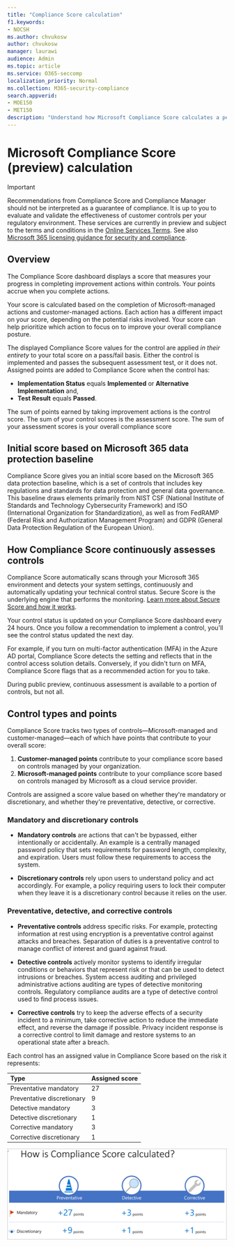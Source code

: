 ```yaml
---
title: "Compliance Score calculation"
f1.keywords:
- NOCSH
ms.author: chvukosw
author: chvukosw
manager: laurawi
audience: Admin
ms.topic: article
ms.service: O365-seccomp
localization_priority: Normal
ms.collection: M365-security-compliance
search.appverid: 
- MOE150
- MET150
description: "Understand how Microsoft Compliance Score calculates a personalized score based on actions taken to address risks and improve your compliance posture."
---
```


# Microsoft Compliance Score (preview) calculation

> [!IMPORTANT]
> Recommendations from Compliance Score and Compliance Manager should not be interpreted as a guarantee of compliance. It is up to you to evaluate and validate the effectiveness of customer controls per your regulatory environment. These services are currently in preview and subject to the terms and conditions in the [Online Services Terms](https://go.microsoft.com/fwlink/?linkid=2108910). See also [Microsoft 365 licensing guidance for security and compliance](https://docs.microsoft.com/office365/servicedescriptions/microsoft-365-service-descriptions/microsoft-365-tenantlevel-services-licensing-guidance/microsoft-365-security-compliance-licensing-guidance).

## Overview

The Compliance Score dashboard displays a score that measures your progress in completing improvement actions within controls. Your points accrue when you complete actions.

Your score is calculated based on the completion of Microsoft-managed actions and customer-managed actions. Each action has a different impact on your score, depending on the potential risks involved. Your score can help prioritize which action to focus on to improve your overall compliance posture.

The displayed Compliance Score values for the control are applied *in their entirety* to your total score on a pass/fail basis. Either the control is implemented and passes the subsequent assessment test, or it does not. Assigned points are added to Compliance Score when the control has:

- **Implementation Status** equals **Implemented** or **Alternative Implementation** and,
- **Test Result** equals **Passed**.

The sum of points earned by taking improvement actions is the control score. The sum of your control scores is the assessment score. The sum of your assessment scores is your overall compliance score

## Initial score based on Microsoft 365 data protection baseline
  
Compliance Score gives you an initial score based on the Microsoft 365 data protection baseline, which is a set of controls that includes key regulations and standards for data protection and general data governance. This baseline draws elements primarily from NIST CSF (National Institute of Standards and Technology Cybersecurity Framework) and ISO (International Organization for Standardization), as well as from FedRAMP (Federal Risk and Authorization Management Program) and GDPR (General Data Protection Regulation of the European Union).

## How Compliance Score continuously assesses controls

Compliance Score automatically scans through your Microsoft 365 environment and detects your system settings, continuously and automatically updating your technical control status. Secure Score is the underlying engine that performs the monitoring. [Learn more about Secure Score and how it works](../security/mtp/microsoft-secure-score.md).

Your control status is updated on your Compliance Score dashboard every 24 hours. Once you follow a recommendation to implement a control, you'll see the control status updated the next day.

For example, if you turn on multi-factor authentication (MFA) in the Azure AD portal, Compliance Score detects the setting and reflects that in the control access solution details. Conversely, if you didn't turn on MFA, Compliance Score flags that as a recommended action for you to take.

During public preview, continuous assessment is available to a portion of controls, but not all.
  
## Control types and points

Compliance Score tracks two types of controls—Microsoft-managed and customer-managed—each of which have points that contribute to your overall score:

1. **Customer-managed points** contribute to your compliance score based on controls managed by your organization.
2. **Microsoft-managed points** contribute to your compliance score based on controls managed by Microsoft as a cloud service provider.

Controls are assigned a score value based on whether they're mandatory or discretionary, and whether they're preventative, detective, or corrective.

### Mandatory and discretionary controls

 - **Mandatory controls** are actions that can't be bypassed, either intentionally or accidentally. An example is a centrally managed password policy that sets requirements for password length, complexity, and expiration. Users must follow these requirements to access the system.
  
 - **Discretionary controls** rely upon users to understand policy and act accordingly. For example, a policy requiring users to lock their computer when they leave it is a discretionary control because it relies on the user.
  
### Preventative, detective, and corrective controls
  
 - **Preventative controls** address specific risks. For example, protecting information at rest using encryption is a preventative control against attacks and breaches. Separation of duties is a preventative control to manage conflict of interest and guard against fraud.
  
 - **Detective controls** actively monitor systems to identify irregular conditions or behaviors that represent risk or that can be used to detect intrusions or breaches. System access auditing and privileged administrative actions auditing are types of detective monitoring controls. Regulatory compliance audits are a type of detective control used to find process issues.
  
- **Corrective controls** try to keep the adverse effects of a security incident to a minimum, take corrective action to reduce the immediate effect, and reverse the damage if possible. Privacy incident response is a corrective control to limit damage and restore systems to an operational state after a breach.
  
Each control has an assigned value in Compliance Score based on the risk it represents:

|**Type**|**Assigned score**|
|:-----|:-----|
| Preventative mandatory | 27 |
| Preventative discretionary | 9 |
| Detective mandatory | 3 |
| Detective discretionary | 1 |
| Corrective mandatory | 3 |
| Corrective discretionary | 1 |
  
![Compliance Score controls point values](../media/compliance-score-controls-scoring.png "Compliance Score controls point values")